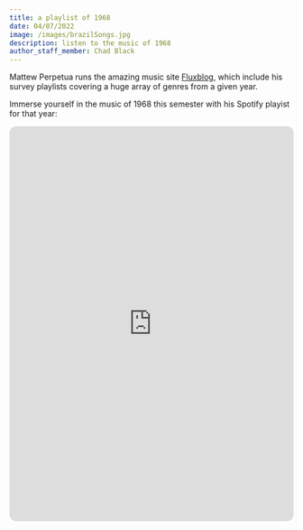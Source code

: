 ```yaml
---
title: a playlist of 1968
date: 04/07/2022
image: /images/brazilSongs.jpg
description: listen to the music of 1968
author_staff_member: Chad Black
---
```


Mattew Perpetua runs the amazing music site
[Fluxblog](http://www.fluxblog.org/), which include his survey playlists
covering a huge array of genres from a given year. 

Immerse yourself in the music of 1968 this semester with his Spotify playist
for that year:

<iframe style="border-radius:12px" src="https://open.spotify.com/embed/playlist/3uucJP8KJzqqU8GunqjcjE?utm_source=generator" width="100%" height="700" frameBorder="0" allowfullscreen="" allow="autoplay; clipboard-write; encrypted-media; fullscreen; picture-in-picture"></iframe>

